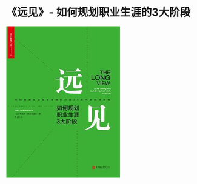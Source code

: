 # 《远见》- 如何规划职业生涯的3大阶段
![image](https://github.com/telzhou618/reading-notes/blob/master/images/%E8%BF%9C%E8%A7%81.jpg)